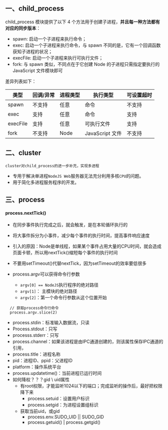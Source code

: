 ## 一、child_process

child_process 模块提供了以下 4 个方法用于创建子进程，**并且每一种方法都有对应的同步版本**：

- spawn: 启动一个子进程来执行命令；
- exec:  启动一个子进程来执行命令，与 spawn 不同的是，它有一个回调函数获知子进程的状况；
- execFile: 启动一个子进程来执行可执行文件；
- fork: 与 spawn 类似，不同点在于它创建 Node 的子进程只需指定要执行的 JavaScript 文件模块即可

差异列表如下：

| 类型     | 回调/异常 | 进程类型 | 执行类型        | 可设置超时 |
| -------- | --------- | -------- | --------------- | ---------- |
| spawn    | 不支持    | 任意     | 命令            | 不支持     |
| exec     | 支持      | 任意     | 命令            | 支持       |
| execFile | 支持      | 任意     | 可执行文件      | 支持       |
| fork     | 不支持    | Node     | JavaScript 文件 | 不支持     |





## 二、cluster

```
cluster对child_process的进一步补充，实现多进程
```

- 专用于解决单进程`NodeJS Web`服务器无法充分利用多核`CPU`的问题。
- 用于简化多进程服务程序的开发。



## 三、process

#### process.nextTick()

- 在同步事件执行完成之后，就会触发，是在本轮循环执行的
- 将大事件拆分为小事件，减少每个事件的执行时间，提高事件响应速度
- 引入的原因：Node是单线程，如果某个事件占用大量的CPU时间，就会造成页面卡顿，所以用nextTick()缩短每个事件的执行时间
- 不要用setTimeout()代替nextTick，因为setTimeout的效率要低很多

- process.argv可以获得命令行参数
  - `argv[0] == NodeJS`执行程序的绝对路径
  - `argv[1]`： 主模块的绝对路径
  - `argv[2]`：第一个命令行参数从这个位置开始

```JS
  // 获取process命令行命令
  process.argv.slice(2)
```

- process.stdin：标准输入数据流，只读
- Process.stdout：只写
- processs.stderr：只写
- process.channel：如果该进程是由IPC通道创建的，则该属性保存IPC通道的引用，
- process.title：进程名称
- pid：进程ID、ppid：父进程ID
- platform：操作系统平台
- process.updatetime()：当前进程已运行时间
- 如何降权？？？gid \ uid属性
  - 有root权限，才能监听1024以下的端口；完成监听的操作后，最好把权限降下来
    - process.setuid：设置用户标识
    - process.setgid：为进程设置组标识
  - 获取当前uid，或gid
    - process.env.SUDO_UID || SUDO_GID
    - process.getuid() | process.getgid()

